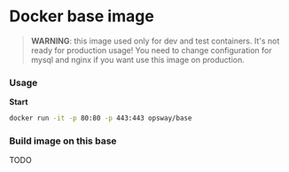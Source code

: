 # Docker base image

> **WARNING**: this image used only for dev and test containers. It's not ready for production usage! You need to change configuration for mysql and nginx if you want use this image on production.

### Usage

**Start**

```bash
docker run -it -p 80:80 -p 443:443 opsway/base
```

### Build image on this base

TODO

